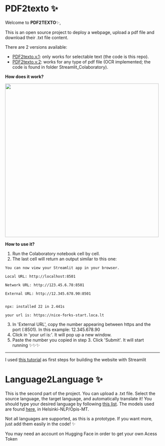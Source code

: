 
#  PDF2texto :sparkles:

Welcome to **PDF2TEXTO**:sparkles:,

This is an open source project to deploy a webpage, upload a pdf file and download their .txt file content. 

There are 2 versions available:

* [PDF2texto.v.1](https://pdf2texto.streamlit.app/): only works for selectable text (the code is this repo).
* [PDF2texto.v.2](https://github.com/Lidiasaes/PDF2texto/blob/main/Streamlit_Colaboratory/Streamlit_PDF2texto_v_2.ipynb): works for any type of pdf file (OCR implemented; the code is found in folder Streamlit_Colaboratory).

**How does it work?**

<img src="https://github.com/user-attachments/assets/ec5ffef2-8d50-495f-a602-04042259cb40" width= "500" height="500"/> 


**How to use it?**
1. Run the Colaboratory notebook cell by cell.
2. The last cell will return an output similar to this one:
```
You can now view your Streamlit app in your browser.
 
Local URL: http://localhost:8501

Network URL: http://123.45.6.78:8501

External URL: http://12.345.678.90:8501
 
 
npx: installed 22 in 2.441s
 
your url is: https://nice-forks-start.loca.lt
```

3. In 'External URL', copy the number appearing between https and the port (:8501). In this example: 12.345.678.90
4. Click in 'your url is:'. It will pop up a new window.
5. Paste the number you copied in step 3. Click 'Submit'. It will start running :sparkles::sparkles::sparkles:


------------------------------
I used [this tutorial](https://www.youtube.com/watch?v=VqgUkExPvLY) as first steps for building the website with Streamlit




# Language2Language :sparkles:
This is the second part of the project. You can upload a .txt file. Select the source language, the target language, and automatically translate it! You should type your desired language by following [this list](https://developers.google.com/admin-sdk/directory/v1/languages?hl=es-419).
The models used are found [here](https://github.com/Helsinki-NLP/Opus-MT), in Helsinki-NLP/Opis-MT.

Not all languages are supported, as this is a prototype. If you want more, just add them easily in the code! :sparkles:

You may need an account on Hugging Face in order to get your own Acess Token
